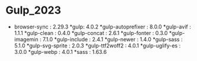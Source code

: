 # Gulp_2023
* browser-sync : 2.29.3
*gulp: 4.0.2
*gulp-autoprefixer : 8.0.0
*gulp-avif : 1.1.1
*gulp-clean : 0.4.0
*gulp-concat : 2.6.1
*gulp-fonter : 0.3.0
*gulp-imagemin : 7.1.0
*gulp-include : 2.4.1
*gulp-newer : 1.4.0
*gulp-sass : 5.1.0
*gulp-svg-sprite : 2.0.3
*gulp-ttf2woff2 : 4.0.1
*gulp-uglify-es : 3.0.0
*gulp-webp : 4.0.1
*sass : 1.63.6
